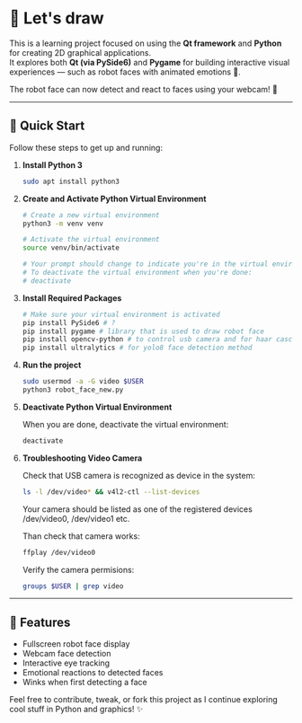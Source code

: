 # 🧭 Let's draw

This is a learning project focused on using the **Qt framework** and **Python** for creating 2D graphical applications.  
It explores both **Qt (via PySide6)** and **Pygame** for building interactive visual experiences — such as robot faces with animated emotions 🤖.

The robot face can now detect and react to faces using your webcam! 📸

---

## 🚀 Quick Start

Follow these steps to get up and running:

1. **Install Python 3**
   ```bash
   sudo apt install python3
   ```

2. **Create and Activate Python Virtual Environment**
   ```bash
   # Create a new virtual environment
   python3 -m venv venv

   # Activate the virtual environment
   source venv/bin/activate

   # Your prompt should change to indicate you're in the virtual environment
   # To deactivate the virtual environment when you're done:
   # deactivate
   ```

3. **Install Required Packages**
   ```bash
   # Make sure your virtual environment is activated
   pip install PySide6 # ?
   pip install pygame # library that is used to draw robot face
   pip install opencv-python # to control usb camera and for haar cascades face detection method
   pip install ultralytics # for yolo8 face detection method
   ```

4. **Run the project**  
   ```bash
   sudo usermod -a -G video $USER
   python3 robot_face_new.py
   ```

5. **Deactivate Python Virtual Environment**

   When you are done, deactivate the virtual environment:
   ```bash
   deactivate
   ```

6. **Troubleshooting Video Camera**

	Check that USB camera is recognized as device in the system: 
	```bash
	ls -l /dev/video* && v4l2-ctl --list-devices
	```
	Your camera should be listed as one of the registered devices 
	/dev/video0, /dev/video1 etc. 

	Than check that camera works:
	```bash
	ffplay /dev/video0
	```
	Verify the camera permisions:
	```bash
	groups $USER | grep video
	```
---

## 🤖 Features

- Fullscreen robot face display
- Webcam face detection
- Interactive eye tracking
- Emotional reactions to detected faces
- Winks when first detecting a face

Feel free to contribute, tweak, or fork this project as I continue exploring cool stuff in Python and graphics! ✨
